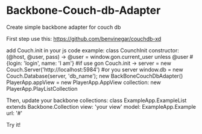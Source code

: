 Backbone-Couch-db-Adapter
=========================

Create simple backbone adapter for couch db

First step use this:
https://github.com/benvinegar/couchdb-xd

add Couch.init in your js code
example:
    class CounchInit
  constructor: (@host, @user, pass) ->
    @user = window.gon.current_user unless @user #{login: 'login', name: 'I am'} #if use gon
    Couch.init ->
      server = new Couch.Server('http://localhost:5984') #or you server
      window.db = new Couch.Database(server, 'db_name');
      new BackBoneCouchDbAdapter()
      PlayerApp.appView = new PlayerApp.AppView collection: new PlayerApp.PlayListCollection

Then, update your backbone collections:
    class ExampleApp.ExampleList extends Backbone.Collection
  view: 'your view'
  model: ExampleApp.Example
  url: '#'

Try it!
